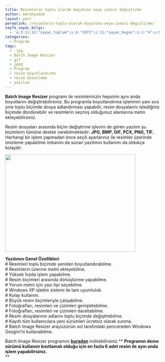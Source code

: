 ```yaml
---
title: Resimlerin toplu olarak boyutunu veya ismini değiştirme
author: emrahyumuk
layout: post
permalink: /resimlerin-toplu-olarak-boyutunu-veya-ismini-degistirme/
sayfa_sayac_bilgi:
  - 'a:3:{s:12:"sayac_toplam";s:4:"1973";s:11:"sayac_bugun";s:1:"4";s:9:"son_okuma";s:10:"1364913003";}'
categories:
  - Program
tags:
  - .jpg
  - Batch Image Resizer
  - gif
  - jpeg
  - Program
  - resim boyutlandırma
  - resim düzenleme
  - yazılım
---
```

**Batch Image Resizer** programı ile resimlerinizin hepsinin aynı anda boyutlarını değiştirebilirsiniz. Bu programla boyutlandırma işleminin yanı sıra yine toplu biçimde dosya adlandırması yapabilir, resim dosyalarını istediğiniz biçimde döndürebilir ve resimlerin seçmiş olduğunuz alanlarına metin ekleyebilirsiniz.

Resim dosyaları arasında biçim değiştirme işlevini de gören yazılım şu biçimlerin tümüne destek verebilmektedir: **JPG, BMP, GIF, PCX, PNG, TIF.** Herhangi bir işlem yapmadan önce seçili ayarlarınız ile resimler üzerinde önizleme yapabilme imkanını da sunan yazılımın kullanımı da oldukça kolaydır.

<!--more-->

<a href="http://img521.imageshack.us/img521/6573/aw5own.png" target="_blank"><strong><img class="alignnone" title="resimleri toplu olarak boyutlandırma" src="http://img521.imageshack.us/img521/6573/aw5own.png" alt="" width="424" height="318" /></strong></a>

**Yazılımın Genel Özellikleri**  
\# Resimleri toplu biçimde yeniden boyutlandırabilme.  
\# Resimlerin üzerine metin ekleyebilme.  
\# Yüksek hızda işlem yapabilme.  
\# Resim biçimleri arasında dönüştürme yapabilme.  
\# Yorum metni için yazı tipi seçebilme.  
\# Windows XP işletim sistemi ile tam uyumluluk.  
\# Kolay kullanım.  
\# Büyük resim biçimleriyle çalışabilme.  
\# Fotoğrafları, resimleri ve çizimleri genişletebilme.  
\# Fotoğrafları, resimleri ve çizimleri daraltabilme.  
\# Resim dosyalarının adlarını toplu biçimde değiştirebilme.  
\# Kayıtlı tüm kullanıcılara yeni sürümleri ücretsiz olarak sunma.  
\# Batch Image Resizer arayüzünün sol tarafındaki pencereden Windows Gezgini&#8217;ni kullanabilme.

Batch Image Resizer programını <a href="https://dl.getdropbox.com/u/211688/programlar/batch-image-resizer.exe" target="_blank"><strong>buradan</strong></a> indirebilirsiniz.** **Programın demo sürümü kullanım kısıtlamalı olduğu için en fazla 6 adet resim ile aynı anda işlem yapabilirsiniz.**  
**